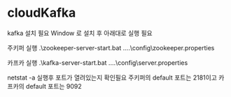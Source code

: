 # cloudKafka

kafka 설치 필요
Window 로 설치 후 아래대로 실행 필요


주키퍼 실행
.\zookeeper-server-start.bat ..\..\config\zookeeper.properties

카프카 실행 
.\kafka-server-start.bat ..\..\config\server.properties


netstat -a 
실행후 포트가 열려있는지 확인필요
주키퍼의  default 포트는 2181이고 카프카의 default 포트는 9092


